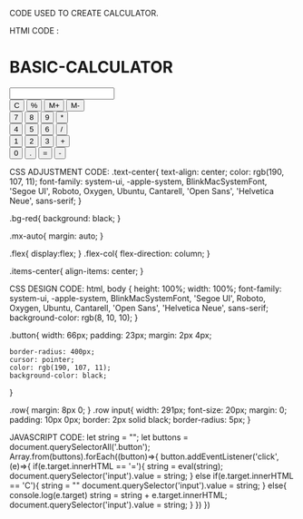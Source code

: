 CODE USED TO CREATE CALCULATOR.



HTMl CODE :
<!DOCTYPE html>
<html>

<head>
  <meta charset="utf-8">
  <meta name="viewport" content="width=device-width">
  <title>Calculate me! - A calculator made my me</title>
  <link href="styles.css" rel="stylesheet" type="text/css" />
  <link href="comp.css" rel="stylesheet" type="text/css" />
</head>

<body>
  <h1 class="text-center">BASIC-CALCULATOR</h1>
  <div class="container flex flex-col items-center mx-auto m-w-20">
    <div class="row">
      <input class="input" type="text"/>
    </div>
    <div class="row">
      <button class="button">C</button>
      <button class="button">%</button>
      <button class="button">M+</button>
      <button class="button">M-</button>
    </div>
    <div class="row">
      <button class="button">7</button>
      <button class="button">8</button>
      <button class="button">9</button>
      <button class="button">*</button>
    </div>
    <div class="row">
      <button class="button">4</button>
      <button class="button">5</button>
      <button class="button">6</button>
      <button class="button">/</button>
    </div>
    <div class="row">
      <button class="button">1</button>
      <button class="button">2</button>
      <button class="button">3</button>
      <button class="button">+</button>
    </div>
    <div class="row">
      <button class="button">0</button>
      <button class="button">.</button>
      <button class="button">=</button>
      <button class="button">-</button>
    </div>
  </div>
  <script src="script.js"></script>
</body>

</html>

CSS ADJUSTMENT CODE: 
.text-center{
    text-align: center;
    color: rgb(190, 107, 11);
    font-family: system-ui, -apple-system, BlinkMacSystemFont, 'Segoe UI', Roboto, Oxygen, Ubuntu, Cantarell, 'Open Sans', 'Helvetica Neue', sans-serif;
  }
  
  .bg-red{
    background: black;
  }
  
  .mx-auto{
    margin: auto;
  }
  
  .flex{
    display:flex;
  } 
  .flex-col{
    flex-direction: column;
  }
  
  .items-center{
    align-items: center;
  }

  CSS DESIGN CODE:
  html, body {
    height: 100%;
    width: 100%;
    font-family: system-ui, -apple-system, BlinkMacSystemFont, 'Segoe UI', Roboto, Oxygen, Ubuntu, Cantarell, 'Open Sans', 'Helvetica Neue', sans-serif; 
    background-color: rgb(8, 10, 10);
  }
  
  .button{
    width: 66px;
    padding: 23px;
    margin: 2px 4px;
    
    border-radius: 400px;
    cursor: pointer;
    color: rgb(190, 107, 11);
    background-color: black;
  }
  
  .row{
    margin: 8px 0;
  }
  .row input{
    width: 291px;
    font-size: 20px;
      margin: 0;
      padding: 10px 0px;
      border: 2px solid black;
      border-radius: 5px;
  }

  JAVASCRIPT CODE:
  let string = "";
let buttons = document.querySelectorAll('.button');
Array.from(buttons).forEach((button)=>{
  button.addEventListener('click', (e)=>{
    if(e.target.innerHTML == '='){
      string = eval(string);
      document.querySelector('input').value = string;
    }
    else if(e.target.innerHTML == 'C'){
      string = ""
      document.querySelector('input').value = string;
    }
    else{ 
    console.log(e.target)
    string = string + e.target.innerHTML;
    document.querySelector('input').value = string;
      }
  })
})

